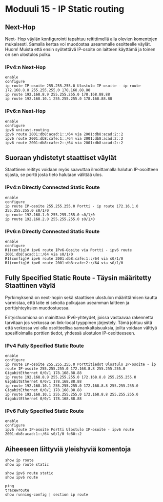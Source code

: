 # Moduuli 15 - IP Static routing

## Next-Hop
Next- Hop väylän konfigurointi tapahtuu reitittimellä alla olevien komentojen mukaisesti. Samalla kertaa voi muodostaa useammalle osoitteelle väylät.
Huom! Muista että ensin syötettävä IP-osoite on laitteen käyttämä ja toinen on sen ulostulos polku. 

### IPv4:n Next-Hop

    enable
    configure
    ip route IP-osoite 255.255.255.0 Ulostulo IP-osoite - ip route 172.168.8.8 255.255.255.0 178.168.88.88
    ip route 192.168.8.9 255.255.255.0 178.168.88.88
    ip route 192.168.10.1 255.255.255.0 178.168.88.88

### IPv6:n Next-Hop

    enable
    configure
    ipv6 unicast-routing
    ipv6 route 2001:db8:acad:1::/64 via 2001:db8:acad:2::2
    ipv6 route 2001:db8:cafe:1::/64 via 2001:db8:acad:2::2
    ipv6 route 2001:db8:cafe:2::/64 via 2001:db8:acad:2::2

## Suoraan yhdistetyt staattiset väylät
Staattinen reititys voidaan myös saavuttaa ilmoittamalla halutun IP-osoitteen sijasta, se portti josta tieto halutaan välittää ulos.

### IPv4:n Directly Connected Static Route

    enable
    configure
    ip route IP-osoite 255.255.255.0 Portti - ip route 172.16.1.0 255.255.255.0 s0/1/0
    ip route 192.168.1.0 255.255.255.0 s0/1/0
    ip route 192.168.2.0 255.255.255.0 s0/1/0

### IPv6:n Directly Connected Static Route
    
    enable
    configure
    R1(config)# ipv6 route IPv6-Oosite via Portti - ipv6 route 2001:db8:acad:1::/64 via s0/1/0
    R1(config)# ipv6 route 2001:db8:cafe:1::/64 via s0/1/0
    R1(config)# ipv6 route 2001:db8:cafe:2::/64 via s0/1/0

## Fully Specified Static Route - Täysin määritetty Staattinen väylä
Pyrkimyksenä on next-hopin sekä staattisen ulostulon määrittämisen kautta varmistaa, että laite ei sekoita polkujaan useamman laitteen ja porttiyhteyksien muodostuessa.

Erityishuomiona on mainittava IPv6-yhteydet, joissa vastaavaa rakennetta tarvitaan jos verkossa on link-local tyyppinen järjestely.
Tämä johtuu siitä että verkossa voi olla osoitteellisa samankaltaisuuksia, joilta voidaan välttyä spesifioimalla porttien tiedot, yhdessä ulostulon IP-osoitteeseen.

### IPv4 Fully Specified Static Route

    enable
    configure
    ip route IP-osoite 255.255.255.0 Porttitiedot Ulostulo IP-osoite - ip route IP-osoite 255.255.255.0 172.168.8.8 255.255.255.0 GigabitEthernet 0/0/1 178.168.88.88
    ip route 192.168.8.9 255.255.255.0 172.168.8.8 255.255.255.0 GigabitEthernet 0/0/1 178.168.88.88
    ip route 192.168.10.1 255.255.255.0 172.168.8.8 255.255.255.0 GigabitEthernet 0/0/1 178.168.88.88
    ip route 192.168.10.1 255.255.255.0 172.168.8.8 255.255.255.0 GigabitEthernet 0/0/1 178.168.88.88

### IPv6 Fully Specified Static Route

    enable
    configure
    ipv6 route IP-osoite Portti Ulostulo IP-osoite - ipv6 route 2001:db8:acad:1::/64 s0/1/0 fe80::2


## Aiheeseen liittyviä yleishyviä komentoja

    show ip route
    show ip route static

    show ipv6 route static
    show ipv6 route

    ping
    tracewroute
    show running-config | section ip route

